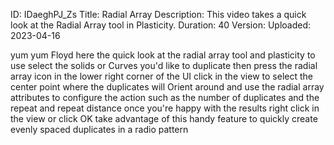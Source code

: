 ID: IDaeghPJ_Zs
Title: Radial Array
Description: This video takes a quick look at the Radial Array tool in Plasticity.
Duration: 40
Version: 
Uploaded: 2023-04-16

yum yum
Floyd here the quick look at the radial
array tool and plasticity to use select
the solids or Curves you'd like to
duplicate then press the radial array
icon in the lower right corner of the UI
click in the view to select the center
point where the duplicates will Orient
around and use the radial array
attributes to configure the action such
as the number of duplicates and the
repeat and repeat distance once you're
happy with the results right click in
the view or click OK take advantage of
this handy feature to quickly create
evenly spaced duplicates in a radio
pattern